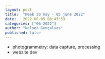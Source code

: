 ```yaml
---
layout: post
title:  "Week 30 may - 05 june 2022"
date:   2022-06-05 08:43:59
categories: ["06-2022"]
author: "Nelson Gonçalves"
published: false
---
```



* photogrammetry: data capture, processing
* website dev

